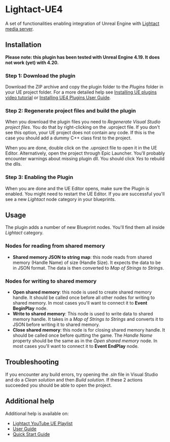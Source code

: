 # Lightact-UE4
A set of functionalities enabling integration of Unreal Engine with [Lightact media server](https://lightact-systems.com).

## Installation
**Please note: this plugin has been tested with Unreal Engine 4.19. It does not work (yet) with 4.20.**

### Step 1: Download the plugin
Download the ZIP archive and copy the plugin folder to the *Plugins* folder in your UE project folder. For a more detailed help see [Installing UE plugins video tutorial](https://www.youtube.com/watch?v=85M2BB-Ct9g&list=PLcNPGta1d2XDcSsz8zcW0f2lPSawnW3mR&t=195s&index=2) or [Installing UE4 Plugins User Guide](https://support.lightact-systems.com/installing-ue4-plugins/).

### Step 2: Regenerate project files and build the plugin
When you download the plugin files you need to *Regenerate Visual Studio project files*. You do that by right-clicking on the .uproject file. If you don't see this option, your UE project does not contain any code.
If this is the case you should add a dummy C++ class first to the project.

When you are done, double click on the .uproject file to open it in the UE Editor. Alternatively, open the project through Epic Launcher. You'll probably encounter warnings about missing plugin dll. You should click *Yes* to rebuild the dlls.


### Step 3: Enabling the Plugin
When you are done and the UE Editor opens, make sure the Plugin is enabled. You might need to restart the UE Editor. If you are successful you'll see a new *Lightact* node category in your blueprints.

## Usage
The plugin adds a number of new Blueprint nodes. You'll find them all inside *Lightact* category.

### Nodes for reading from shared memory
- **Shared memory JSON to string map**: this node reads from shared memory (Handle Name) of size (Handle Size). It expects the data to be in JSON format. The data is then converted to *Map of Strings to Strings*.

### Nodes for writing to shared memory
- **Open shared memory**: this node is used to create shared memory handle. It should be called once before all other nodes for writing to shared memory. In most cases you'll want to connect it to **Event BeginPlay** node.
- **Write to shared memory**: This node is used to write data to shared memory handle. It takes in a *Map of Strings to Strings* and converts it to JSON before writing it to shared memory.
- **Close shared memory**: this node is for closing shared memory handle. It should be called once before quitting the game. The *Handle Name* property should be the same as in the *Open shared memory* node. In most cases you'll want to connect it to **Event EndPlay** node.

## Troubleshooting
If you encounter any build errors, try opening the *.sln* file in Visual Studio and do a *Clean solution* and then *Build solution*. If these 2 actions succeeded you should be able to open the project.

## Additional help
Additional help is available on:
- [Lightact YouTube UE Playlist](https://www.youtube.com/playlist?list=PLcNPGta1d2XDcSsz8zcW0f2lPSawnW3mR)
- [User Guide](https://support.lightact-systems.com/unreal-engine-and-lightact-media-server-integration/)
- [Quick Start Guide](https://support.lightact-systems.com/integrate-lightact-unreal-engine/)
